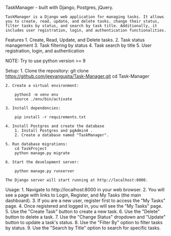 TaskManager -  built with Django, Postgres, jQuery.

    TaskManager is a Django web application for managing tasks. It allows you to create, read, update, and delete tasks, change their status, filter tasks by status, and search by task title. Additionally, it includes user registration, login, and authentication functionalities.

Features
    1. Create, Read, Update, and Delete tasks.
    2. Task status management
    3. Task filtering by status
    4. Task search by title
    5. User registration, login, and authentication

NOTE: Try to use python version >= 9

Setup:
    1. Clone the repository:
        git clone https://github.com/jeevangupta/Task-Manager.git
        cd Task-Manager

    2. Create a virtual environment:

        python3 -m venv env
        source ./env/bin/activate

    3. Install dependencies:

        pip install -r requirements.txt

    4. Install Postgres and create the database
        1. Install Postgres and pgAdmin4 .
        2. Create a database named "TaskManager".

    5. Run database migrations:
        cd TaskProject
        python manage.py migrate

    6. Start the development server:

        python manage.py runserver

    The Django server will start running at http://localhost:8000.

Usage:
    1. Navigate to http://localhost:8000 in your web browser.
    2. You will see a page with links to Login, Register, and My Tasks (the main dashboard).
    3. If you are a new user, register first to access the "My Tasks" page.
    4. Once registered and logged in, you will see the "My Tasks" page.
    5. Use the "Create Task" button to create a new task.
    6. Use the "Delete" button to delete a task.
    7. Use the "Change Status" dropdown and "Update" button to update a task's status.
    8. Use the "Filter By" option to filter tasks by status.
    9. Use the "Search by Title" option to search for specific tasks.







